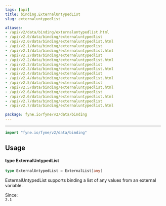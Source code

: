 ```yaml
---
tags: [api]
title: binding.ExternalUntypedList
slug: externaluntypedlist

aliases:
- /api/v2/data/binding/externaluntypedlist.html
- /api/v2.0/data/binding/externaluntypedlist
- /api/v2.0/data/binding/externaluntypedlist.html
- /api/v2.1/data/binding/externaluntypedlist
- /api/v2.1/data/binding/externaluntypedlist.html
- /api/v2.2/data/binding/externaluntypedlist
- /api/v2.2/data/binding/externaluntypedlist.html
- /api/v2.3/data/binding/externaluntypedlist
- /api/v2.3/data/binding/externaluntypedlist.html
- /api/v2.4/data/binding/externaluntypedlist
- /api/v2.4/data/binding/externaluntypedlist.html
- /api/v2.5/data/binding/externaluntypedlist
- /api/v2.5/data/binding/externaluntypedlist.html
- /api/v2.6/data/binding/externaluntypedlist
- /api/v2.6/data/binding/externaluntypedlist.html
- /api/v2.7/data/binding/externaluntypedlist
- /api/v2.7/data/binding/externaluntypedlist.html

package: fyne.io/fyne/v2/data/binding
---
```



---
```go
import "fyne.io/fyne/v2/data/binding"
```

## Usage

#### type ExternalUntypedList

```go
type ExternalUntypedList = ExternalList[any]
```

ExternalUntypedList supports binding a list of any values from an external variable.


<div class="since">Since: <code>
2.1</code></div>

